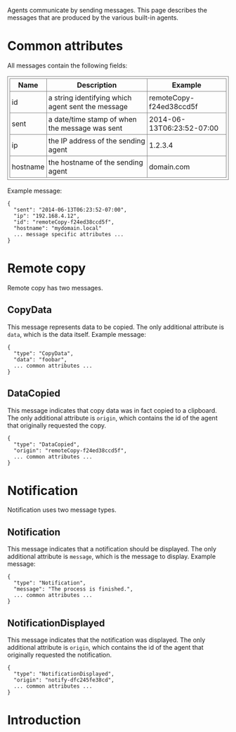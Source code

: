 <style type="text/css">
table, th, td {
    border: 1px solid grey;
    padding: 4px;
}
</style>

Agents communicate by sending messages.  This page describes the messages that are produced by the various built-in agents.

# Common attributes

All messages contain the following fields:

| Name | Description | Example |
| ------------ | ------------- | ------------ |
| id | a string identifying which agent sent the message | remoteCopy-f24ed38ccd5f |
| sent | a date/time stamp of when the message was sent | 2014-06-13T06:23:52-07:00 |
| ip | the IP address of the sending agent | 1.2.3.4 |
| hostname | the hostname of the sending agent | domain.com |

Example message:

```
{
  "sent": "2014-06-13T06:23:52-07:00",
  "ip": "192.168.4.12",
  "id": "remoteCopy-f24ed38ccd5f",
  "hostname": "mydomain.local"
  ... message specific attributes ...
}
```

# Remote copy

Remote copy has two messages.

## CopyData

This message represents data to be copied.  The only additional attribute is `data`, which is the data itself.  Example message:

```
{
  "type": "CopyData",
  "data": "foobar",
  ... common attributes ...
}
```

## DataCopied

This message indicates that copy data was in fact copied to a clipboard.  The only additional attribute is `origin`, which contains the id of the agent that originally requested the copy.

```
{
  "type": "DataCopied",
  "origin": "remoteCopy-f24ed38ccd5f",
  ... common attributes ...
}
```

# Notification

Notification uses two message types.

## Notification

This message indicates that a notification should be displayed.  The only additional attribute is `message`, which is the message to display. Example message:

```
{
  "type": "Notification",
  "message": "The process is finished.",
  ... common attributes ...
}
```

## NotificationDisplayed

This message indicates that the notification was displayed.  The only additional attribute is `origin`, which contains the id of the agent that originally requested the notification.

```
{
  "type": "NotificationDisplayed",
  "origin": "notify-dfc245fe38cd",
  ... common attributes ...
}
```

# Introduction
